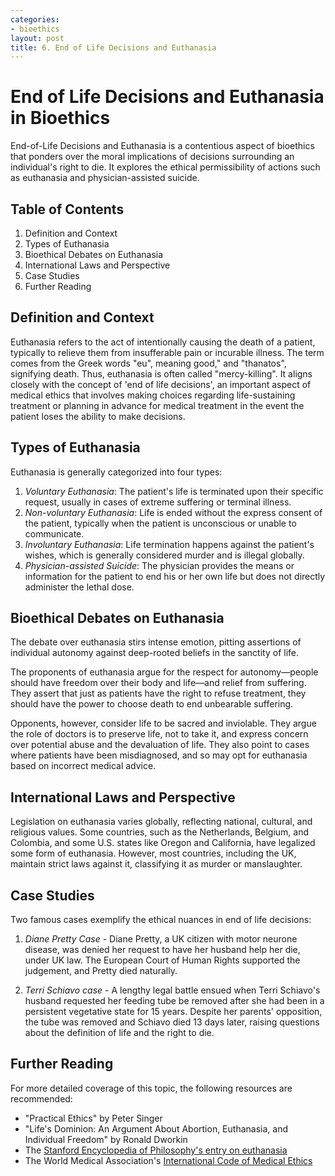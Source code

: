 ```yaml
---
categories:
- bioethics
layout: post
title: 6. End of Life Decisions and Euthanasia
---
```


# End of Life Decisions and Euthanasia in Bioethics

End-of-Life Decisions and Euthanasia is a contentious aspect of bioethics that ponders over the moral implications of decisions surrounding an individual's right to die. It explores the ethical permissibility of actions such as euthanasia and physician-assisted suicide.

## Table of Contents
1. Definition and Context
2. Types of Euthanasia
3. Bioethical Debates on Euthanasia
4. International Laws and Perspective
5. Case Studies
6. Further Reading

## Definition and Context
Euthanasia refers to the act of intentionally causing the death of a patient, typically to relieve them from insufferable pain or incurable illness. The term comes from the Greek words "eu", meaning good," and "thanatos", signifying death. Thus, euthanasia is often called "mercy-killing". It aligns closely with the concept of 'end of life decisions', an important aspect of medical ethics that involves making choices regarding life-sustaining treatment or planning in advance for medical treatment in the event the patient loses the ability to make decisions.

## Types of Euthanasia
Euthanasia is generally categorized into four types:

1. *Voluntary Euthanasia*: The patient's life is terminated upon their specific request, usually in cases of extreme suffering or terminal illness.
2. *Non-voluntary Euthanasia*: Life is ended without the express consent of the patient, typically when the patient is unconscious or unable to communicate.
3. *Involuntary Euthanasia*: Life termination happens against the patient's wishes, which is generally considered murder and is illegal globally.
4. *Physician-assisted Suicide*: The physician provides the means or information for the patient to end his or her own life but does not directly administer the lethal dose.

## Bioethical Debates on Euthanasia
The debate over euthanasia stirs intense emotion, pitting assertions of individual autonomy against deep-rooted beliefs in the sanctity of life. 

The proponents of euthanasia argue for the respect for autonomy—people should have freedom over their body and life—and relief from suffering. They assert that just as patients have the right to refuse treatment, they should have the power to choose death to end unbearable suffering.

Opponents, however, consider life to be sacred and inviolable. They argue the role of doctors is to preserve life, not to take it, and express concern over potential abuse and the devaluation of life. They also point to cases where patients have been misdiagnosed, and so may opt for euthanasia based on incorrect medical advice.

## International Laws and Perspective
Legislation on euthanasia varies globally, reflecting national, cultural, and religious values. Some countries, such as the Netherlands, Belgium, and Colombia, and some U.S. states like Oregon and California, have legalized some form of euthanasia. However, most countries, including the UK, maintain strict laws against it, classifying it as murder or manslaughter.

## Case Studies
Two famous cases exemplify the ethical nuances in end of life decisions:

1. *Diane Pretty Case* - Diane Pretty, a UK citizen with motor neurone disease, was denied her request to have her husband help her die, under UK law. The European Court of Human Rights supported the judgement, and Pretty died naturally.
  
2. *Terri Schiavo case* - A lengthy legal battle ensued when Terri Schiavo's husband requested her feeding tube be removed after she had been in a persistent vegetative state for 15 years. Despite her parents' opposition, the tube was removed and Schiavo died 13 days later, raising questions about the definition of life and the right to die.

## Further Reading

For more detailed coverage of this topic, the following resources are recommended:

- "Practical Ethics" by Peter Singer
- "Life's Dominion: An Argument About Abortion, Euthanasia, and Individual Freedom" by Ronald Dworkin
- The [Stanford Encyclopedia of Philosophy's entry on euthanasia](https://plato.stanford.edu/entries/euthanasia-voluntary/)
- The World Medical Association's [International Code of Medical Ethics](https://www.wma.net/policies-post/wma-international-code-of-medical-ethics)